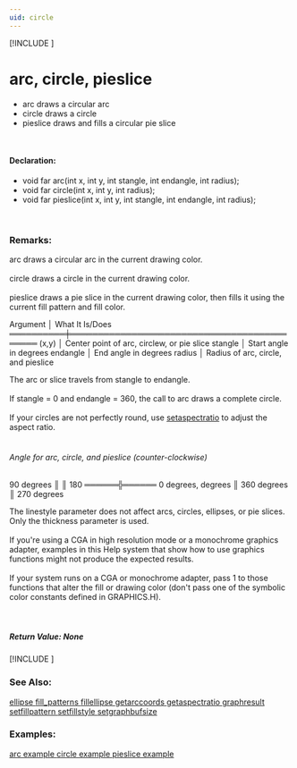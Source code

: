 ```yaml
---
uid: circle
---
```

[!INCLUDE [](graphics_header.md)]
# arc, circle, pieslice
* arc draws a circular arc
* circle draws a circle
* pieslice draws and fills a circular pie slice

<br>

#### Declaration:
* void far arc(int x, int y, int stangle, int endangle, int radius);
* void far circle(int x, int y, int radius);
* void far pieslice(int x, int y, int stangle, int endangle, int radius);

<br>

### Remarks:
arc draws a circular arc in the current drawing color.<br><br>
circle draws a circle in the current drawing color.<br><br>
pieslice draws a pie slice in the current drawing color, then fills it using the current fill pattern and fill color.<br>

<div class="data">
  Argument │ What It Is/Does
 ══════════╪════════════════════════════════════════════
  (x,y)    │ Center point of arc, circlew, or pie slice
  stangle  │ Start angle in degrees
  endangle │ End angle in degrees
  radius   │ Radius of arc, circle, and pieslice
<br></div>

The arc or slice travels from stangle to endangle.<br><br>
If stangle = 0 and endangle = 360, the call to arc draws a complete circle.<br><br>
If your circles are not perfectly round, use [setaspectratio](setaspectratio.md) to adjust the aspect ratio.<br><br>

###### Angle for arc, circle, and pieslice (counter-clockwise)
<div class="data">
             90  
          degrees  
             ║  
             ║  
   180 ══════╬══════  0 degrees,
 degrees     ║      360 degrees
             ║
            270
          degrees
<br></div>

The linestyle parameter does not affect arcs, circles, ellipses, or pie slices. Only the thickness parameter is used.<br><br>
If you're using a CGA in high resolution mode or a monochrome graphics adapter, examples in this Help system that show how to use graphics functions might not produce the expected results.<br><br>
If your system runs on a CGA or monochrome adapter, pass 1 to those functions that alter the fill or drawing color (don't pass one of the symbolic color constants defined in GRAPHICS.H).<br><br><br>

##### Return Value: None

[!INCLUDE [](portability.md)]

### See Also:
<div class="data"><a href="ellipse.md">  ellipse        </a> <a href="fill_patterns.md">  fill_patterns  </a> <a href="fillellipse.md">  fillellipse    </a> <a href="getarccoords.md">  getarccoords   </a>
<a href="getaspectratio.md">  getaspectratio </a> <a href="graphresult.md">  graphresult    </a> <a href="setfillpattern.md">  setfillpattern </a> <a href="setfillstyle.md">  setfillstyle   </a>
<a href="setgraphbufsize.md">  setgraphbufsize</a>
<br></div>

### Examples:
<div class="data"><a href="arc_example.md">  arc example     </a> <a href="circle_example.md">  circle example  </a> <a href="pieslice_example.md">  pieslice example</a>
</div>

<br>